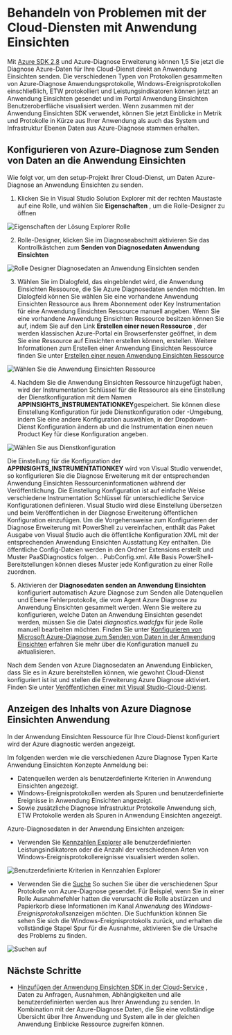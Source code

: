 <properties
   pageTitle="Behandeln von Problemen mit der Cloud-Diensten mit Anwendung Einsichten | Microsoft Azure"
   description="Erfahren Sie, wie Cloud Service Problemen mit der Anwendung Einsichten zum Verarbeiten von Daten aus Azure-Diagnose."
   services="cloud-services"
   documentationCenter=".net"
   authors="sbtron"
   manager="timlt"
   editor="tysonn" />
<tags
   ms.service="cloud-services"
   ms.devlang="na"
   ms.topic="article"
   ms.tgt_pltfrm="na"
   ms.workload="na"
   ms.date="12/15/2015"
   ms.author="saurabh" />


# <a name="troubleshoot-cloud-services-using-application-insights"></a>Behandeln von Problemen mit der Cloud-Diensten mit Anwendung Einsichten

Mit [Azure SDK 2,8](https://azure.microsoft.com/downloads/) und Azure-Diagnose Erweiterung können 1,5 Sie jetzt die Diagnose Azure-Daten für Ihre Cloud-Dienst direkt an Anwendung Einsichten senden. Die verschiedenen Typen von Protokollen gesammelten von Azure-Diagnose Anwendungsprotokolle, Windows-Ereignisprotokollen einschließlich, ETW protokolliert und Leistungsindikatoren können jetzt an Anwendung Einsichten gesendet und im Portal Anwendung Einsichten Benutzeroberfläche visualisiert werden. Wenn zusammen mit der Anwendung Einsichten SDK verwendet, können Sie jetzt Einblicke in Metrik und Protokolle in Kürze aus Ihrer Anwendung als auch das System und Infrastruktur Ebenen Daten aus Azure-Diagnose stammen erhalten.

## <a name="configure-azure-diagnostics-to-send-data-to-application-insights"></a>Konfigurieren von Azure-Diagnose zum Senden von Daten an die Anwendung Einsichten

Wie folgt vor, um den setup-Projekt Ihrer Cloud-Dienst, um Daten Azure-Diagnose an Anwendung Einsichten zu senden.

1) Klicken Sie in Visual Studio Solution Explorer mit der rechten Maustaste auf eine Rolle, und wählen Sie **Eigenschaften** , um die Rolle-Designer zu öffnen

![Eigenschaften der Lösung Explorer Rolle][1]

2) Rolle-Designer, klicken Sie im Diagnoseabschnitt aktivieren Sie das Kontrollkästchen zum **Senden von Diagnosedaten Anwendung Einsichten**

![Rolle Designer Diagnosedaten an Anwendung Einsichten senden][2]

3) Wählen Sie im Dialogfeld, das eingeblendet wird, die Anwendung Einsichten Ressource, die Sie Azure Diagnosedaten senden möchten. Im Dialogfeld können Sie wählen Sie eine vorhandene Anwendung Einsichten Ressource aus Ihrem Abonnement oder Key Instrumentation für eine Anwendung Einsichten Ressource manuell angeben. Wenn Sie eine vorhandene Anwendung Einsichten Ressource besitzen können Sie auf, indem Sie auf den Link **Erstellen einer neuen Ressource** , der werden klassischen Azure-Portal ein Browserfenster geöffnet, in dem Sie eine Ressource auf Einsichten erstellen können, erstellen. Weitere Informationen zum Erstellen einer Anwendung Einsichten Ressource finden Sie unter [Erstellen einer neuen Anwendung Einsichten Ressource](../application-insights/app-insights-create-new-resource.md)

![Wählen Sie die Anwendung Einsichten Ressource][3]

4) Nachdem Sie die Anwendung Einsichten Ressource hinzugefügt haben, wird der Instrumentation Schlüssel für die Ressource als eine Einstellung der Dienstkonfiguration mit dem Namen **APPINSIGHTS_INSTRUMENTATIONKEY**gespeichert. Sie können diese Einstellung Konfiguration für jede Dienstkonfiguration oder -Umgebung, indem Sie eine andere Konfiguration auswählen, in der Dropdown-Dienst Konfiguration ändern ab und die Instrumentation einen neuen Product Key für diese Konfiguration angeben.

![Wählen Sie aus Dienstkonfiguration][4]

Die Einstellung für die Konfiguration der **APPINSIGHTS_INSTRUMENTATIONKEY** wird von Visual Studio verwendet, so konfigurieren Sie die Diagnose Erweiterung mit der entsprechenden Anwendung Einsichten Ressourceninformationen während der Veröffentlichung. Die Einstellung Konfiguration ist auf einfache Weise verschiedene Instrumentation Schlüssel für unterschiedliche Service Konfigurationen definieren. Visual Studio wird diese Einstellung übersetzen und beim Veröffentlichen in der Diagnose Erweiterung öffentlichen Konfiguration einzufügen. Um die Vorgehensweise zum Konfigurieren der Diagnose Erweiterung mit PowerShell zu vereinfachen, enthält das Paket Ausgabe von Visual Studio auch die öffentliche Konfiguration XML mit der entsprechenden Anwendung Einsichten Ausstattung Key enthalten. Die öffentliche Config-Dateien werden in den Ordner Extensions erstellt und Muster PaaSDiagnostics folgen. <RoleName>. PubConfig.xml. Alle Basis PowerShell-Bereitstellungen können dieses Muster jede Konfiguration zu einer Rolle zuordnen.

5) Aktivieren der **Diagnosedaten senden an Anwendung Einsichten** konfiguriert automatisch Azure Diagnose zum Senden alle Datenquellen und Ebene Fehlerprotokolle, die vom Agent Azure Diagnose zu Anwendung Einsichten gesammelt werden. Wenn Sie weitere zu konfigurieren, welche Daten an Anwendung Einsichten gesendet werden, müssen Sie die Datei *diagnostics.wadcfgx* für jede Rolle manuell bearbeiten möchten. Finden Sie unter [Konfigurieren von Microsoft Azure-Diagnose zum Senden von Daten in der Anwendung Einsichten](../azure-diagnostics-configure-applicationinsights.md) erfahren Sie mehr über die Konfiguration manuell zu aktualisieren.

Nach dem Senden von Azure Diagnosedaten an Anwendung Einblicken, dass Sie es in Azure bereitstellen können, wie gewohnt Cloud-Dienst konfiguriert ist ist und stellen die Erweiterung Azure Diagnose aktiviert. Finden Sie unter [Veröffentlichen einer mit Visual Studio-Cloud-Dienst](../vs-azure-tools-publishing-a-cloud-service.md).  

## <a name="viewing-azure-diagnostics-data-in-application-insights"></a>Anzeigen des Inhalts von Azure Diagnose Einsichten Anwendung
In der Anwendung Einsichten Ressource für Ihre Cloud-Dienst konfiguriert wird der Azure diagnostic werden angezeigt.

Im folgenden werden wie die verschiedenen Azure Diagnose Typen Karte Anwendung Einsichten Konzepte Anmeldung bei:  

-  Datenquellen werden als benutzerdefinierte Kriterien in Anwendung Einsichten angezeigt.
-  Windows-Ereignisprotokollen werden als Spuren und benutzerdefinierte Ereignisse in Anwendung Einsichten angezeigt.
-  Sowie zusätzliche Diagnose Infrastruktur Protokolle Anwendung sich, ETW Protokolle werden als Spuren in Anwendung Einsichten angezeigt.

Azure-Diagnosedaten in der Anwendung Einsichten anzeigen:

- Verwenden Sie [Kennzahlen Explorer](../application-insights/app-insights-metrics-explorer.md) alle benutzerdefinierten Leistungsindikatoren oder die Anzahl der verschiedenen Arten von Windows-Ereignisprotokollereignisse visualisiert werden sollen.

![Benutzerdefinierte Kriterien in Kennzahlen Explorer][5]

- Verwenden Sie die [Suche](../application-insights/app-insights-diagnostic-search.md) So suchen Sie über die verschiedenen Spur Protokolle von Azure-Diagnose gesendet. Für Beispiel, wenn Sie in einer Rolle Ausnahmefehler hatten die verursacht die Rolle abstürzen und Papierkorb diese Informationen im Kanal *Anwendung* des *Windows-Ereignisprotokolls*anzeigen möchten. Die Suchfunktion können Sie sehen Sie sich die Windows-Ereignisprotokolls zurück, und erhalten die vollständige Stapel Spur für die Ausnahme, aktivieren Sie die Ursache des Problems zu finden.

![Suchen auf][6]

## <a name="next-steps"></a>Nächste Schritte

- [Hinzufügen der Anwendung Einsichten SDK in der Cloud-Service](../application-insights/app-insights-cloudservices.md) , Daten zu Anfragen, Ausnahmen, Abhängigkeiten und alle benutzerdefinierten werden aus Ihrer Anwendung zu senden. In Kombination mit der Azure-Diagnose Daten, die Sie eine vollständige Übersicht über Ihre Anwendung und System alle in der gleichen Anwendung Einblicke Ressource zugreifen können.  


<!--Image references-->
[1]: ./media/cloud-services-dotnet-diagnostics-applicationinsights/solution-explorer-properties.png
[2]: ./media/cloud-services-dotnet-diagnostics-applicationinsights/role-designer-sendtoappinsights.png
[3]: ./media/cloud-services-dotnet-diagnostics-applicationinsights/select-appinsights-resource.png
[4]: ./media/cloud-services-dotnet-diagnostics-applicationinsights/role-designer-appinsights-serviceconfig.png
[5]: ./media/cloud-services-dotnet-diagnostics-applicationinsights/metrics-explorer-custom-metrics.png
[6]: ./media/cloud-services-dotnet-diagnostics-applicationinsights/search-windowseventlog-error.png
